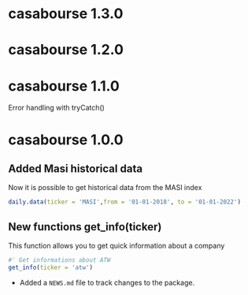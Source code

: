 # casabourse 1.3.0

# casabourse 1.2.0

# casabourse 1.1.0

Error handling with tryCatch()

# casabourse 1.0.0

## Added Masi historical data

Now it is possible to get historical data from the MASI index
```r
daily.data(ticker = 'MASI',from = '01-01-2018', to = '01-01-2022')
```
## New functions get_info(ticker)
This function allows you to get quick information about a company
```r
#' Get informations about ATW
get_info(ticker = 'atw')
```
* Added a `NEWS.md` file to track changes to the package.
